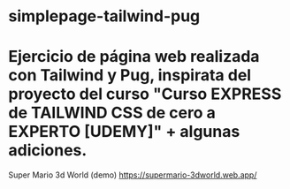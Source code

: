 # simplepage-tailwind-pug
# Ejercicio de página web realizada con Tailwind y Pug, inspirata del proyecto del curso "Curso EXPRESS de TAILWIND CSS de cero a EXPERTO [UDEMY]" + algunas adiciones.

Super Mario 3d World (demo)
https://supermario-3dworld.web.app/
